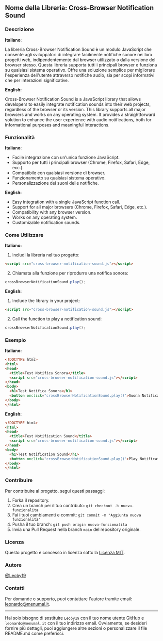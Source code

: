 ## Nome della Libreria: Cross-Browser Notification Sound

### Descrizione

**Italiano:**

La libreria Cross-Browser Notification Sound è un modulo JavaScript che consente agli sviluppatori di integrare facilmente notifiche sonore nei loro progetti web, indipendentemente dal browser utilizzato o dalla versione del browser stesso. Questa libreria supporta tutti i principali browser e funziona su qualsiasi sistema operativo. Offre una soluzione semplice per migliorare l'esperienza dell'utente attraverso notifiche audio, sia per scopi informativi che per interazioni significative.

**English:**

Cross-Browser Notification Sound is a JavaScript library that allows developers to easily integrate notification sounds into their web projects, regardless of the browser or its version. This library supports all major browsers and works on any operating system. It provides a straightforward solution to enhance the user experience with audio notifications, both for informational purposes and meaningful interactions.

### Funzionalità

**Italiano:**

- Facile integrazione con un'unica funzione JavaScript.
- Supporto per tutti i principali browser (Chrome, Firefox, Safari, Edge, ecc.).
- Compatibile con qualsiasi versione di browser.
- Funzionamento su qualsiasi sistema operativo.
- Personalizzazione dei suoni delle notifiche.

**English:**

- Easy integration with a single JavaScript function call.
- Support for all major browsers (Chrome, Firefox, Safari, Edge, etc.).
- Compatibility with any browser version.
- Works on any operating system.
- Customizable notification sounds.

### Come Utilizzare

**Italiano:**

1. Includi la libreria nel tuo progetto:

```html
<script src="cross-browser-notification-sound.js"></script>
```

2. Chiamata alla funzione per riprodurre una notifica sonora:

```javascript
crossBrowserNotificationSound.play();
```

**English:**

1. Include the library in your project:

```html
<script src="cross-browser-notification-sound.js"></script>
```

2. Call the function to play a notification sound:

```javascript
crossBrowserNotificationSound.play();
```

### Esempio

**Italiano:**

```html
<!DOCTYPE html>
<html>
<head>
  <title>Test Notifica Sonora</title>
  <script src="cross-browser-notification-sound.js"></script>
</head>
<body>
  <h1>Test Notifica Sonora</h1>
  <button onclick="crossBrowserNotificationSound.play()">Suona Notifica</button>
</body>
</html>
```

**English:**

```html
<!DOCTYPE html>
<html>
<head>
  <title>Test Notification Sound</title>
  <script src="cross-browser-notification-sound.js"></script>
</head>
<body>
  <h1>Test Notification Sound</h1>
  <button onclick="crossBrowserNotificationSound.play()">Play Notification</button>
</body>
</html>
```

### Contribuire

Per contribuire al progetto, segui questi passaggi:

1. Forka il repository.
2. Crea un branch per il tuo contributo: `git checkout -b nuova-funzionalita`
3. Fai i tuoi cambiamenti e commit: `git commit -m "Aggiunta nuova funzionalità"`
4. Pusha il tuo branch: `git push origin nuova-funzionalita`
5. Invia una Pull Request nella branch `main` del repository originale.

### Licenza

Questo progetto è concesso in licenza sotto la [Licenza MIT](LICENSE).

### Autore

[@Leoby19](https://github.com/Leoby19)

### Contatti

Per domande o supporto, puoi contattare l'autore tramite email: leonardo@menumal.it.

---
Hai solo bisogno di sostituire `Leoby19` con il tuo nome utente GitHub e `leonardo@menumal.it` con il tuo indirizzo email. Ovviamente, se desideri fornire più dettagli, puoi aggiungere altre sezioni o personalizzare il file README.md come preferisci.